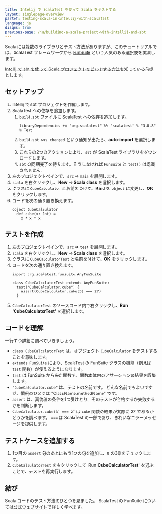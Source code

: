 ```yaml
---
title: Intelij で ScalaTest を使って Scala をテストする
layout: singlepage-overview
partof: testing-scala-in-intellij-with-scalatest
language: ja
disqus: true
previous-page: /ja/building-a-scala-project-with-intellij-and-sbt
---
```


Scala には複数のライブラリとテスト方法がありますが、このチュートリアルでは、ScalaTest フレームワークから [FunSuite](https://www.scalatest.org/getting_started_with_fun_suite) という人気のある選択肢を実演します。

[Intellij で sbt を使って Scala プロジェクトをビルドする方法](./building-a-scala-project-with-intellij-and-sbt.html)を知っている前提とします。

## セットアップ
1. Intellij で sbt プロジェクトを作成します。
1. ScalaTest への依存を追加します。
    1. `build.sbt` ファイルに ScalaTest への依存を追加します。
        ```
        libraryDependencies += "org.scalatest" %% "scalatest" % "3.0.8" % Test
        ```
    1. `build.sbt was changed` という通知が出たら、**auto-import** を選択します。
    1. これらの2つのアクションにより、`sbt` が ScalaTest ライブラリをダウンロードします。
    1. `sbt` の同期完了を待ちます。そうしなければ `FunSuite` と `test()` は認識されません。
1. 左のプロジェクトペインで、`src` => `main` を展開します。
1. `scala` を右クリックし、**New** => **Scala class** を選択します。
1. クラスに `CubeCalculator` と名前をつけて、**Kind** を `object` に変更し、**OK** をクリックします。
1. コードを次の通り置き換えます。
    ```
    object CubeCalculator:
      def cube(x: Int) =
        x * x * x
    ```

## テストを作成
1. 左のプロジェクトペインで、`src` => `test` を展開します。
1. `scala` を右クリックし、**New** => **Scala class** を選択します。
1. クラスに `CubeCalculatorTest` と名前を付けて、**OK** をクリックします。
1. コードを次の通り置き換えます。
    ```
    import org.scalatest.funsuite.AnyFunSuite
    
    class CubeCalculatorTest extends AnyFunSuite:
      test("CubeCalculator.cube") {
        assert(CubeCalculator.cube(3) === 27)
      }
    ```
1. `CubeCalculatorTest` のソースコード内で右クリックし、**Run 'CubeCalculatorTest'** を選択します。

## コードを理解

一行ずつ詳細に調べていきましょう。

* `class CubeCalculatorTest` は、オブジェクト `CubeCalculator` をテストすることを意味します。
* `extends FunSuite` により、ScalaTest の FunSuite クラスの機能（例えば `test` 関数）が使えるようになります。
* `test` は FunSuite から来た関数で、関数本体内のアサーションの結果を収集します。
* `"CubeCalculator.cube"` は、テストの名前です。
  どんな名前でもよいですが、慣例のひとつは "ClassName.methodName" です。
* `assert` は、真偽値の条件を1つ受けとり、そのテストが合格するか失敗するかを判断します。
* `CubeCalculator.cube(3) === 27` は `cube` 関数の結果が実際に 27 であるかどうかを調べます。
  `===` は ScalaTest の一部であり、きれいなエラーメッセージを提供します。
  
## テストケースを追加する
1. 1つ目の `assert` 句のあとにもう1つの句を追加し、`0` の3乗をチェックします。
1. `CubeCalculatorTest` を右クリックして 'Run **CubeCalculatorTest**' を選ぶことで、テストを再実行します。

## 結び
Scala コードのテスト方法のひとつを見ました。
ScalaTest の FunSuite については[公式ウェブサイト](https://www.scalatest.org/getting_started_with_fun_suite)で詳しく学べます。
